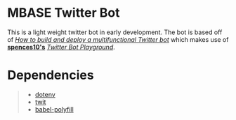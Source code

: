 # MBASE Twitter Bot

This is a light weight twitter bot in early development. The bot  is based off of [*How to build and deploy a multifunctional Twitter bot*](https://medium.freecodecamp.org/how-to-build-and-deploy-a-multifunctional-twitter-bot-49e941bb3092) which makes use of [**spences10's**](https://github.com/spences10) [*Twitter Bot Playground*](https://github.com/spences10/twitter-bot-playground).


# Dependencies

> - [dotenv](https://www.npmjs.com/package/dotenv)
> - [twit](https://www.npmjs.com/package/twit)
> - [babel-polyfill](https://www.npmjs.com/package/babel-polyfill)